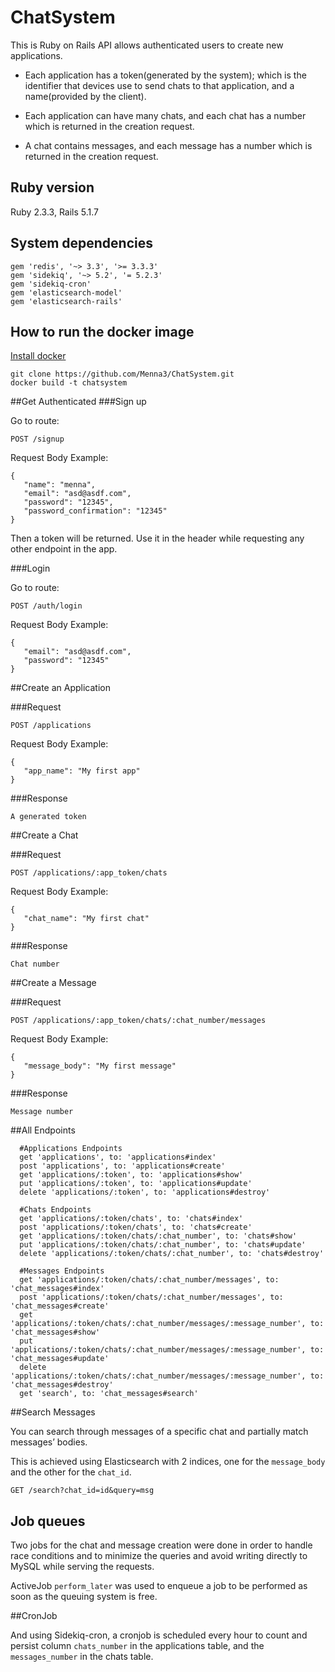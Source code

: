 # ChatSystem

This is Ruby on Rails API allows authenticated users to create new applications.

* Each application has a token(generated by the system); which is the identifier that devices use to send chats to that
 application, and a name(provided by the client). 

* Each application can have many chats, 
and each chat has a number which is returned in 
the creation request.

* A chat contains messages,
and each message has a number which is returned in 
the creation request. 


## Ruby version
Ruby 2.3.3, Rails 5.1.7


## System dependencies
```
gem 'redis', '~> 3.3', '>= 3.3.3'
gem 'sidekiq', '~> 5.2', '= 5.2.3'
gem 'sidekiq-cron'
gem 'elasticsearch-model'
gem 'elasticsearch-rails'
```

## How to run the docker image
[Install docker](https://docs.docker.com/install/)
```
git clone https://github.com/Menna3/ChatSystem.git
docker build -t chatsystem
 ```
 
 ##Get Authenticated
 ###Sign up
 
 Go to route:
 ```
POST /signup
```
Request Body Example:
```
{
   "name": "menna",
   "email": "asd@asdf.com",
   "password": "12345",
   "password_confirmation": "12345"
}
```
Then a token will be returned.
Use it in the header while requesting any other endpoint in the app.

###Login

Go to route:
 ```
POST /auth/login
```
Request Body Example:
```
{
   "email": "asd@asdf.com",
   "password": "12345"
}
```

##Create an Application

###Request

 ```
POST /applications
```
Request Body Example:
```
{
   "app_name": "My first app"
}
```

###Response

```
A generated token
```

##Create a Chat

###Request
 ```
POST /applications/:app_token/chats
```
Request Body Example:
```
{
   "chat_name": "My first chat"
}
```

###Response

```
Chat number
```

##Create a Message

###Request

 ```
POST /applications/:app_token/chats/:chat_number/messages
```
Request Body Example:
```
{
   "message_body": "My first message"
}
```

###Response

```
Message number
```

##All Endpoints

```
  #Applications Endpoints
  get 'applications', to: 'applications#index'
  post 'applications', to: 'applications#create'
  get 'applications/:token', to: 'applications#show'
  put 'applications/:token', to: 'applications#update'
  delete 'applications/:token', to: 'applications#destroy'
  
  #Chats Endpoints
  get 'applications/:token/chats', to: 'chats#index'
  post 'applications/:token/chats', to: 'chats#create'
  get 'applications/:token/chats/:chat_number', to: 'chats#show'
  put 'applications/:token/chats/:chat_number', to: 'chats#update'
  delete 'applications/:token/chats/:chat_number', to: 'chats#destroy'
    
  #Messages Endpoints
  get 'applications/:token/chats/:chat_number/messages', to: 'chat_messages#index'
  post 'applications/:token/chats/:chat_number/messages', to: 'chat_messages#create'
  get 'applications/:token/chats/:chat_number/messages/:message_number', to: 'chat_messages#show'
  put 'applications/:token/chats/:chat_number/messages/:message_number', to: 'chat_messages#update'
  delete 'applications/:token/chats/:chat_number/messages/:message_number', to: 'chat_messages#destroy'
  get 'search', to: 'chat_messages#search'
```

##Search Messages

You can search through messages of a specific chat 
and partially match messages’ bodies.

This is achieved using Elasticsearch with 2 indices, 
one for the `message_body` and the other for the `chat_id`.

```
GET /search?chat_id=id&query=msg
```

## Job queues

Two jobs for the chat and message creation were done in order to handle race conditions and to minimize the queries 
and avoid writing directly to MySQL while serving the 
requests.

ActiveJob `perform_later` was used to enqueue a job to be 
performed as soon as the queuing system is free.

##CronJob

And using Sidekiq-cron, a cronjob is scheduled every hour 
to count and persist column `chats_number` in the applications 
table, and the `messages_number` in the chats table. 

